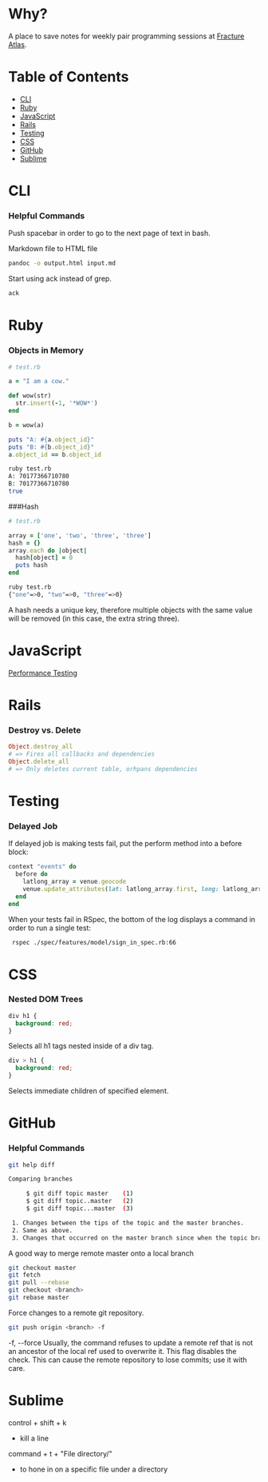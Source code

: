 # Why?

A place to save notes for weekly pair programming sessions at [Fracture Atlas](http://www.fracturedatlas.org/). 

# Table of Contents
* [CLI](https://github.com/iacutone/ruby-talk#cli)
* [Ruby](https://github.com/iacutone/ruby-talk#ruby)
* [JavaScript](https://github.com/iacutone/ruby-talk#javascript)
* [Rails](https://github.com/iacutone/ruby-talk#rails)
* [Testing](https://github.com/iacutone/ruby-talk#testing)
* [CSS](https://github.com/iacutone/ruby-talk#css)
* [GitHub](https://github.com/iacutone/ruby-talk#github)
* [Sublime](https://github.com/iacutone/ruby-talk#sublime)

# CLI
### Helpful Commands
Push spacebar in order to go to the next page of text in bash.

Markdown file to HTML file
```bash
pandoc -o output.html input.md
```
Start using ack instead of grep.
```bash
ack
```


# Ruby

### Objects in Memory
```ruby
# test.rb

a = "I am a cow."

def wow(str)
  str.insert(-1, '*WOW*')
end

b = wow(a)

puts "A: #{a.object_id}"
puts "B: #{b.object_id}"
a.object_id == b.object_id
```

```bash
ruby test.rb
A: 70177366710780
B: 70177366710780
true
```

###Hash
```ruby
# test.rb

array = ['one', 'two', 'three', 'three']
hash = {}
array.each do |object|
  hash[object] = 0
  puts hash
end
```

```bash
ruby test.rb
{"one"=>0, "two"=>0, "three"=>0}
```
A hash needs a unique key, therefore multiple objects with the same value will be removed (in this case, the extra string three).

# JavaScript
[Performance Testing](https://github.com/iacutone/js-perf)


# Rails
### Destroy vs. Delete
```ruby
Object.destroy_all
# => Fires all callbacks and dependencies
Object.delete_all
# => Only deletes current table, orhpans dependencies
```

# Testing
### Delayed Job
If delayed job is making tests fail, put the perform method into a before block:
```ruby
context "events" do
  before do
    latlong_array = venue.geocode
    venue.update_attributes(lat: latlong_array.first, long: latlong_array.last)
  end
end
```

When your tests fail in RSpec, the bottom of the log displays a command in order to run a single test:
```bash
 rspec ./spec/features/model/sign_in_spec.rb:66
 ```

# CSS
### Nested DOM Trees
```css
div h1 {
  background: red;
}
```
Selects all h1 tags nested inside of a div tag.

```css
div > h1 {
  background: red;
}
```
Selects immediate children of specified element.

# GitHub
### Helpful Commands
```bash
git help diff

Comparing branches

     $ git diff topic master    (1)
     $ git diff topic..master   (2)
     $ git diff topic...master  (3)

 1. Changes between the tips of the topic and the master branches.
 2. Same as above.
 3. Changes that occurred on the master branch since when the topic branch was started off it.
```

A good way to merge remote master onto a local branch
```bash
git checkout master
git fetch
git pull --rebase
git checkout <branch>
git rebase master
```

Force changes to a remote git repository.
```bash
git push origin <branch> -f
```
-f, --force
           Usually, the command refuses to update a remote ref that is not an ancestor of the local ref used to overwrite it. This flag disables the check. This can cause
           the remote repository to lose commits; use it with care.

# Sublime
control + shift + k
	
- kill a line

command + t + "File directory/" 
	
- to hone in on a specific file under a directory